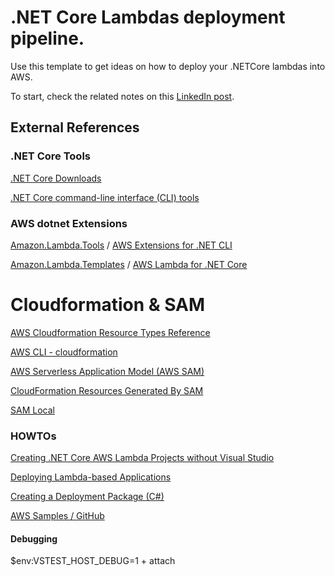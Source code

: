 # .NET Core Lambdas deployment pipeline.

Use this template to get ideas on how to deploy your .NETCore lambdas into AWS. 

To start, check the related notes on this [LinkedIn post](https://www.linkedin.com/pulse/building-cicd-pipeline-aws-lambdas-net-core-nacho-coll/).

## External References 

### .NET Core Tools

[.NET Core Downloads](https://www.microsoft.com/net/download/windows)

[.NET Core command-line interface (CLI) tools](https://docs.microsoft.com/en-us/dotnet/core/tools/?tabs=netcore2x)

### AWS dotnet Extensions

[Amazon.Lambda.Tools](https://www.nuget.org/packages/Amazon.Lambda.Tools) / [AWS Extensions for .NET CLI](https://github.com/aws/aws-extensions-for-dotnet-cli)

[Amazon.Lambda.Templates](https://www.nuget.org/packages/Amazon.Lambda.Templates) / [AWS Lambda for .NET Core](https://github.com/aws/aws-lambda-dotnet)

# Cloudformation & SAM

[AWS Cloudformation Resource Types Reference](https://docs.aws.amazon.com/AWSCloudFormation/latest/UserGuide/aws-template-resource-type-ref.html)

[AWS CLI - cloudformation](https://docs.aws.amazon.com/cli/latest/reference/cloudformation/index.html)

[AWS Serverless Application Model (AWS SAM)](https://github.com/awslabs/serverless-application-model)

[CloudFormation Resources Generated By SAM](https://awslabs.github.io/serverless-application-model/internals/generated_resources.html)

[SAM Local](https://github.com/awslabs/aws-sam-local)

### HOWTOs

[Creating .NET Core AWS Lambda Projects without Visual Studio](https://aws.amazon.com/es/blogs/developer/creating-net-core-aws-lambda-projects-without-visual-studio/)

[Deploying Lambda-based Applications](https://docs.aws.amazon.com/lambda/latest/dg/deploying-lambda-apps.html)

[Creating a Deployment Package (C#)](https://docs.aws.amazon.com/lambda/latest/dg/lambda-dotnet-how-to-create-deployment-package.html)

[AWS Samples / GitHub](https://github.com/aws-samples)

#### Debugging

$env:VSTEST_HOST_DEBUG=1 + attach
